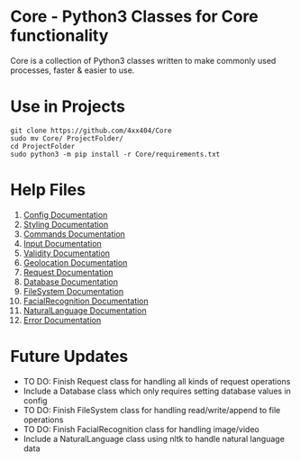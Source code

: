 # Core - Python3 Classes for Core functionality  
Core is a collection of Python3 classes written to make commonly used processes, faster & easier to use.  

# Use in Projects  
```
git clone https://github.com/4xx404/Core
sudo mv Core/ ProjectFolder/
cd ProjectFolder
sudo python3 -m pip install -r Core/requirements.txt
```

# Help Files    
1. [Config Documentation](https://github.com/4xx404/core/blob/main/Documentation/Config.md)
2. [Styling Documentation](https://github.com/4xx404/core/blob/main/Documentation/Styling.md)
3. [Commands Documentation](https://github.com/4xx404/core/blob/main/Documentation/Commands.md)
4. [Input Documentation](https://github.com/4xx404/core/blob/main/Documentation/Input.md)
5. [Validity Documentation](https://github.com/4xx404/core/blob/main/Documentation/Validity.md)
6. [Geolocation Documentation](https://github.com/4xx404/core/blob/main/Documentation/Geolocation.md)
7. [Request Documentation](https://github.com/4xx404/core/blob/main/Documentation/Request.md)
8. [Database Documentation](https://github.com/4xx404/core/blob/main/Documentation/Database.md)
9. [FileSystem Documentation](https://github.com/4xx404/core/blob/main/Documentation/FileSystem.md)
10. [FacialRecognition Documentation](https://github.com/4xx404/core/blob/main/Documentation/FacialRecognition.md)
10. [NaturalLanguage Documentation](https://github.com/4xx404/core/blob/main/Documentation/NaturalLanguage.md)
11. [Error Documentation](https://github.com/4xx404/core/blob/main/Documentation/Error.md)

# Future Updates  
* TO DO: Finish Request class for handling all kinds of request operations
* Include a Database class which only requires setting database values in config
* TO DO: Finish FileSystem class for handling read/write/append to file operations
* TO DO: Finish FacialRecognition class for handling image/video
* Include a NaturalLanguage class using nltk to handle natural language data
